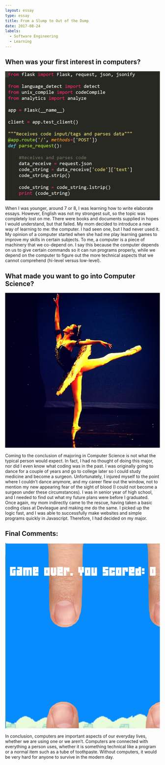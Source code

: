 ```yaml
---
layout: essay
type: essay
title: From a Slump to Out of the Dump
date: 2017-08-24
labels:
  - Software Engineering
  - Learning
---
```


## When was your first interest in computers?

<img class="ui tiny left circular floated image" src="../images/p1.PNG">

When I was younger, around 7 or 8, I was learning how to write elaborate essays.  However,  English was not my strongest suit, so the topic was completely lost on me.  There were books and documents supplied in hopes I would understand, but that failed.  My mom decided to introduce a new way of learning to me: the computer.  I had seen one, but I had never used it.  My opinion of a computer started when she had me play learning games to improve my skills in certain subjects.  To me, a computer is a piece of machinery that we co-depend on.  I say this because the computer depends on us to give certain commands so it can run programs properly, while we depend on the computer to figure out the more technical aspects that we cannot comprehend (hi-level versus low-level).   

## What made you want to go into Computer Science?

<img class="ui tiny left circular floated image" src="../images/IMG_0618.JPG">

Coming to the conclusion of majoring in Computer Science is not what the typical person would expect.  In fact, I had no thought of doing this major, nor did I even know what coding was in the past.  I was originally going to dance for a couple of years and go to college later so I could study medicine and become a surgeon.  Unfortunately, I injured myself to the point where I couldn’t dance anymore, and my career flew out the window, not to mention my new appearing fear of the sight of blood (I could not become a surgeon under these circumstances).  I was in senior year of high school, and I needed to find out what my future plans were before I graduated.  Once again, my mom indirectly came to the rescue, having taken a basic coding class at Devleague and making me do the same.  I picked up the logic fast, and I was able to successfully make websites and simple programs quickly in Javascript.  Therefore, I had decided on my major.

## Final Comments:

<img class="ui tiny left circular floated image" src="../images/flappyk.PNG">

In conclusion, computers are important aspects of our everyday lives, whether we are using one or we aren’t.  Computers are connected with everything a person uses, whether it is something technical like a program or a normal item such as a tube of toothpaste.  Without computers, it would be very hard for anyone to survive in the modern day.
